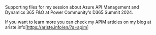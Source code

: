 Supporting files for my session about Azure API Management and Dynamics 365 F&O at Power Community's D365 Summit 2024.

If you want to learn more you can check my APIM articles on my blog at ariste.info[https://ariste.info/en/?s=apim]
